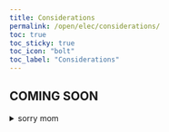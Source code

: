 ```yaml
---
title: Considerations
permalink: /open/elec/considerations/
toc: true
toc_sticky: true
toc_icon: "bolt"
toc_label: "Considerations"
---
```


## COMING SOON

<details><summary>sorry mom</summary>
- general **BRIEF** "history" about our electronics (mostly to showcase
  learning process)
  - old motor drivers
  - old sensors
  - old microcontroller configuration
    - looking at INPUTrcj using the Nucleo boards which made us realise
      that there's more than Arduino
    - at the start being confused between VIN being able to input 12v (wow!)
      and inputting 5v not into VIN but directly into 5v
    - being confused between mega and nano and just accepting that nano would
      process the ultrasonic sensors
  - old perfboards and first forays into PCB
    - asplosion (link to below boost circuit)
    - shift to SMD and challenges faced, what worked what didn't
      - microscope
      - drag soldering
      - lead free lmao
    - KC's drone and testing with ATMEGA328P
    - link to bottom pcb design (failures)
  - PCB design (failures)
  - too thin power traces in first PCB
    - lights flickering every time direction changed, or solenoid kick
    - investigations into motor current draw
      - justin's project, 12A when reversing!
  - 4 layer lmao
  - ground pour but didn't realise that it was only connected at one point
  - crosstalk but how we can't prevent it well
- design "considerations"
  - positioning of things close to each other
  - actually reading datasheets for suggested land pattern
  - trace width / polygon for power and high speed signals
  - link to AFI (include below in AFI)
    - high V right next to 3V3 bad
    - signals running parallel bad but difficult to prevent, may really
      need more layers
    - power lines should still be thicker, still abit sketchy
    - lmao multiplexer power with normal V not analog V
    - maybe more PCBs stacked in a 3d way as 18cm comes, else don't know
      how to fit everything
</details>
